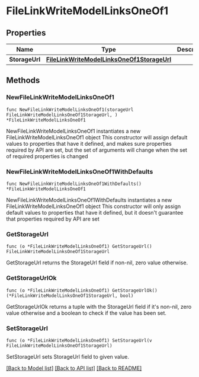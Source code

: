# FileLinkWriteModelLinksOneOf1

## Properties

Name | Type | Description | Notes
------------ | ------------- | ------------- | -------------
**StorageUrl** | [**FileLinkWriteModelLinksOneOf1StorageUrl**](FileLinkWriteModelLinksOneOf1StorageUrl.md) |  | 

## Methods

### NewFileLinkWriteModelLinksOneOf1

`func NewFileLinkWriteModelLinksOneOf1(storageUrl FileLinkWriteModelLinksOneOf1StorageUrl, ) *FileLinkWriteModelLinksOneOf1`

NewFileLinkWriteModelLinksOneOf1 instantiates a new FileLinkWriteModelLinksOneOf1 object
This constructor will assign default values to properties that have it defined,
and makes sure properties required by API are set, but the set of arguments
will change when the set of required properties is changed

### NewFileLinkWriteModelLinksOneOf1WithDefaults

`func NewFileLinkWriteModelLinksOneOf1WithDefaults() *FileLinkWriteModelLinksOneOf1`

NewFileLinkWriteModelLinksOneOf1WithDefaults instantiates a new FileLinkWriteModelLinksOneOf1 object
This constructor will only assign default values to properties that have it defined,
but it doesn't guarantee that properties required by API are set

### GetStorageUrl

`func (o *FileLinkWriteModelLinksOneOf1) GetStorageUrl() FileLinkWriteModelLinksOneOf1StorageUrl`

GetStorageUrl returns the StorageUrl field if non-nil, zero value otherwise.

### GetStorageUrlOk

`func (o *FileLinkWriteModelLinksOneOf1) GetStorageUrlOk() (*FileLinkWriteModelLinksOneOf1StorageUrl, bool)`

GetStorageUrlOk returns a tuple with the StorageUrl field if it's non-nil, zero value otherwise
and a boolean to check if the value has been set.

### SetStorageUrl

`func (o *FileLinkWriteModelLinksOneOf1) SetStorageUrl(v FileLinkWriteModelLinksOneOf1StorageUrl)`

SetStorageUrl sets StorageUrl field to given value.



[[Back to Model list]](../README.md#documentation-for-models) [[Back to API list]](../README.md#documentation-for-api-endpoints) [[Back to README]](../README.md)


